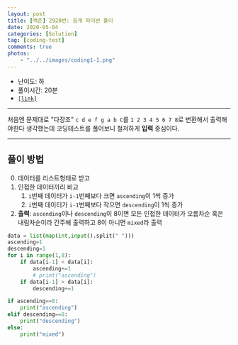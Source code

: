 ```yaml
---
layout: post
title: [백준] 2920번: 음계 파이썬 풀이
date: 2020-05-04
categories: [Solution]
tag: [coding-test]
comments: true
photos:
    - "../../images/coding1-1.png"
---
```


* 난이도: 하
* 풀이시간: 20분
* [`[link]`](https://www.acmicpc.net/problem/2920)

----

처음엔 문제대로 "다장조" `c d e f g a b C`를 `1 2 3 4 5 6 7 8`로 변환해서 출력해야한다 생각했는데 코딩테스트를 풀어보니 철저하게 **입력** 중심이다. 

---
## 풀이 방법

0. 데이터를 리스트형태로 받고
1. 인접한 데이터끼리 비교
   1. `i`번째 데이터가 `i-1`번째보다 크면 `ascending`이 1씩 증가
   2. `i`번째 데이터가 `i-1`번째보다 작으면 `descending`이 1씩 증가
2. **출력**: `ascending`이나 `descending`이 8이면 모든 인접한 데이터가 오름차순 혹은 내림차순이라 간주해 출력하고 8이 아니면 `mixed`라 출력


```python
data = list(map(int,input().split(" ")))
ascending=1
descending=1
for i in range(1,8):    
    if data[i-1] < data[i]:
        ascending+=1
        # print("ascending")
    if data[i-1] > data[i]:
        descending+=1

if ascending==8:
    print("ascending")
elif descending==8:
    print("descending")
else:
    print("mixed")
```
